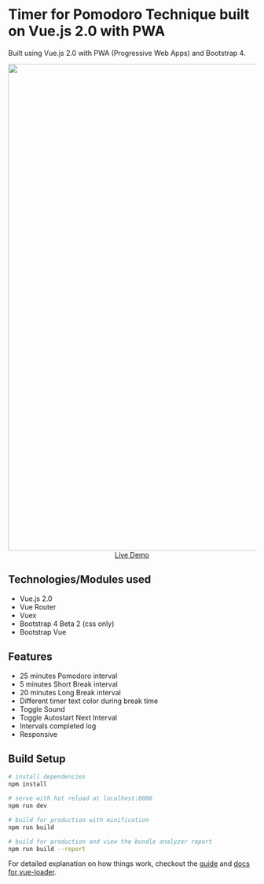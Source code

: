 # Timer for Pomodoro Technique built on Vue.js 2.0 with PWA

Built using Vue.js 2.0 with PWA (Progressive Web Apps) and Bootstrap 4.

<p align="center">
  <a href="https://pomodoro-timer.github.io" target="_blank">
    <img src="https://github.com/ijklim/pomodoro/blob/master/static/img/screenshot.jpg" width="990px">
    <br>
    Live Demo
  </a>
</p>

## Technologies/Modules used

* Vue.js 2.0
* Vue Router
* Vuex
* Bootstrap 4 Beta 2 (css only)
* Bootstrap Vue

## Features

* 25 minutes Pomodoro interval
* 5 minutes Short Break interval
* 20 minutes Long Break interval
* Different timer text color during break time
* Toggle Sound
* Toggle Autostart Next Interval
* Intervals completed log
* Responsive

## Build Setup

``` bash
# install dependencies
npm install

# serve with hot reload at localhost:8080
npm run dev

# build for production with minification
npm run build

# build for production and view the bundle analyzer report
npm run build --report
```

For detailed explanation on how things work, checkout the [guide](http://vuejs-templates.github.io/webpack/) and [docs for vue-loader](http://vuejs.github.io/vue-loader).
